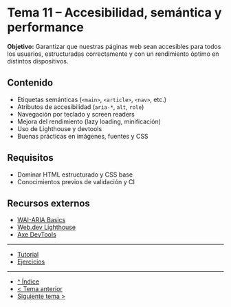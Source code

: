 # Tema 11 – Accesibilidad, semántica y performance

**Objetivo:** Garantizar que nuestras páginas web sean accesibles para todos los usuarios, estructuradas correctamente y con un rendimiento óptimo en distintos dispositivos.

## Contenido
- Etiquetas semánticas (`<main>`, `<article>`, `<nav>`, etc.)
- Atributos de accesibilidad (`aria-*`, `alt`, `role`)
- Navegación por teclado y screen readers
- Mejora del rendimiento (lazy loading, minificación)
- Uso de Lighthouse y devtools
- Buenas prácticas en imágenes, fuentes y CSS

## Requisitos
- Dominar HTML estructurado y CSS base
- Conocimientos previos de validación y CI

## Recursos externos
- [WAI-ARIA Basics](https://developer.mozilla.org/en-US/docs/Web/Accessibility/ARIA)
- [Web.dev Lighthouse](https://web.dev/measure/)
- [Axe DevTools](https://www.deque.com/axe/devtools/)

---

- [Tutorial](./tutorial.md)
- [Ejercicios](./ejercicios.md)

---

- [^ Índice](../readme.md)
- [< Tema anterior](../semana10/readme.md)
- [Siguiente tema >](../semana12/readme.md)


